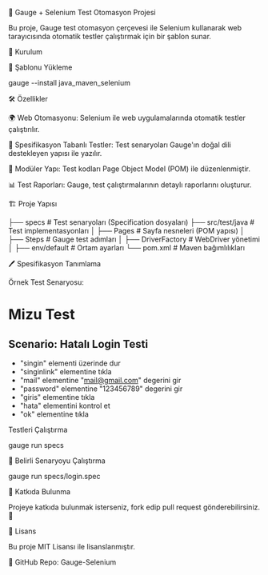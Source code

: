 🚀 Gauge + Selenium Test Otomasyon Projesi

Bu proje, Gauge test otomasyon çerçevesi ile Selenium kullanarak web tarayıcısında otomatik testler çalıştırmak için bir şablon sunar.

📌 Kurulum

🔹 Şablonu Yükleme

gauge --install java_maven_selenium

🛠 Özellikler

🌍 Web Otomasyonu: Selenium ile web uygulamalarında otomatik testler çalıştırılır.

📝 Spesifikasyon Tabanlı Testler: Test senaryoları Gauge'ın doğal dili destekleyen yapısı ile yazılır.

🔄 Modüler Yapı: Test kodları Page Object Model (POM) ile düzenlenmiştir.

📊 Test Raporları: Gauge, test çalıştırmalarının detaylı raporlarını oluşturur.

🏗 Proje Yapısı

├── specs               # Test senaryoları (Specification dosyaları)
├── src/test/java       # Test implementasyonları
│   ├── Pages           # Sayfa nesneleri (POM yapısı)
│   ├── Steps           # Gauge test adımları
│   ├── DriverFactory   # WebDriver yönetimi
│
├── env/default        # Ortam ayarları
└── pom.xml            # Maven bağımlılıkları

🖊 Spesifikasyon Tanımlama

Örnek Test Senaryosu:

Mizu Test
==========================

Scenario: Hatalı Login Testi
------------------------------
* "singin" elementi üzerinde dur
* "singinlink" elementine tıkla
* "mail" elementine "mail@gmail.com" degerini gir
* "password" elementine "123456789" degerini gir
* "giris" elementine tıkla
* "hata" elementini kontrol et
* "ok" elementine tıkla

Testleri Çalıştırma

gauge run specs

🎯 Belirli Senaryoyu Çalıştırma

gauge run specs/login.spec

🤝 Katkıda Bulunma

Projeye katkıda bulunmak isterseniz, fork edip pull request gönderebilirsiniz. 🙌

📄 Lisans

Bu proje MIT Lisansı ile lisanslanmıştır.

🔗 GitHub Repo: Gauge-Selenium

